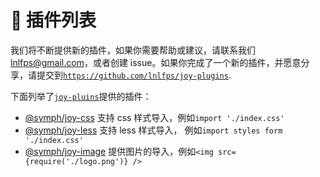 #  插件列表

我们将不断提供新的插件，如果你需要帮助或建议，请联系我们 lnlfps@gmail.com，或者创建 issue。如果你完成了一个新的插件，并愿意分享，请提交到[`https://github.com/lnlfps/joy-plugins`](https://github.com/lnlfps/joy-plugins).

下面列举了[`joy-pluins`](https://github.com/lnlfps/joy-plugins)提供的插件：

- [@symph/joy-css](https://github.com/lnlfps/joy-plugins/tree/master/packages/joy-css) 支持 css 样式导入，例如`import './index.css'`
- [@symph/joy-less](https://github.com/lnlfps/joy-plugins/tree/master/packages/joy-less) 支持 less 样式导入， 例如`import styles form './index.css'`
- [@symph/joy-image](https://github.com/lnlfps/joy-plugins/tree/master/packages/joy-image) 提供图片的导入，例如`<img src={require('./logo.png')} />`
